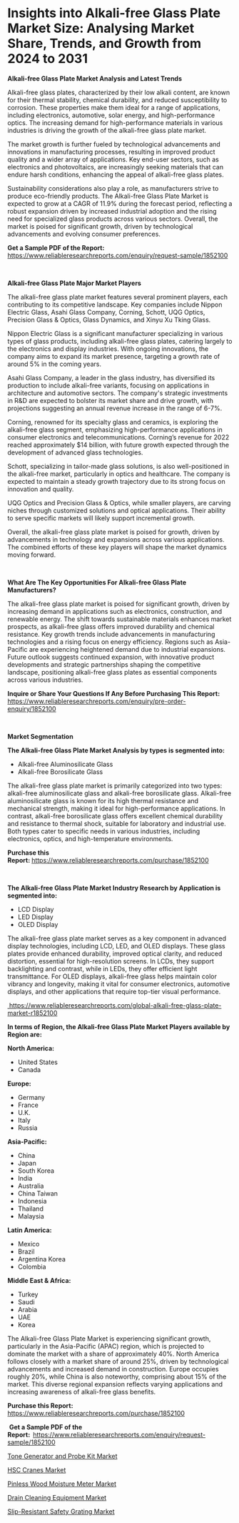 <p><h1>Insights into Alkali-free Glass Plate Market Size: Analysing Market Share, Trends, and Growth from 2024 to 2031</h1></p><p><strong>Alkali-free Glass Plate Market Analysis and Latest Trends</strong></p>
<p><p>Alkali-free glass plates, characterized by their low alkali content, are known for their thermal stability, chemical durability, and reduced susceptibility to corrosion. These properties make them ideal for a range of applications, including electronics, automotive, solar energy, and high-performance optics. The increasing demand for high-performance materials in various industries is driving the growth of the alkali-free glass plate market.</p><p>The market growth is further fueled by technological advancements and innovations in manufacturing processes, resulting in improved product quality and a wider array of applications. Key end-user sectors, such as electronics and photovoltaics, are increasingly seeking materials that can endure harsh conditions, enhancing the appeal of alkali-free glass plates.</p><p>Sustainability considerations also play a role, as manufacturers strive to produce eco-friendly products. The Alkali-free Glass Plate Market is expected to grow at a CAGR of 11.9% during the forecast period, reflecting a robust expansion driven by increased industrial adoption and the rising need for specialized glass products across various sectors. Overall, the market is poised for significant growth, driven by technological advancements and evolving consumer preferences.</p></p>
<p><strong>Get a Sample PDF of the Report:&nbsp;</strong> <a href="https://www.reliableresearchreports.com/enquiry/request-sample/1852100?utm_campaign=114&utm_medium=2&utm_source=Github&utm_content=ia&utm_term=19102024&utm_id=alkali-free-glass-plate">https://www.reliableresearchreports.com/enquiry/request-sample/1852100</a></p>
<p>&nbsp;</p>
<p><strong>Alkali-free Glass Plate Major Market Players</strong></p>
<p><p>The alkali-free glass plate market features several prominent players, each contributing to its competitive landscape. Key companies include Nippon Electric Glass, Asahi Glass Company, Corning, Schott, UQG Optics, Precision Glass & Optics, Glass Dynamics, and Xinyu Xu Tking Glass.</p><p>Nippon Electric Glass is a significant manufacturer specializing in various types of glass products, including alkali-free glass plates, catering largely to the electronics and display industries. With ongoing innovations, the company aims to expand its market presence, targeting a growth rate of around 5% in the coming years.</p><p>Asahi Glass Company, a leader in the glass industry, has diversified its production to include alkali-free variants, focusing on applications in architecture and automotive sectors. The company's strategic investments in R&D are expected to bolster its market share and drive growth, with projections suggesting an annual revenue increase in the range of 6-7%.</p><p>Corning, renowned for its specialty glass and ceramics, is exploring the alkali-free glass segment, emphasizing high-performance applications in consumer electronics and telecommunications. Corning’s revenue for 2022 reached approximately $14 billion, with future growth expected through the development of advanced glass technologies.</p><p>Schott, specializing in tailor-made glass solutions, is also well-positioned in the alkali-free market, particularly in optics and healthcare. The company is expected to maintain a steady growth trajectory due to its strong focus on innovation and quality.</p><p>UQG Optics and Precision Glass & Optics, while smaller players, are carving niches through customized solutions and optical applications. Their ability to serve specific markets will likely support incremental growth.</p><p>Overall, the alkali-free glass plate market is poised for growth, driven by advancements in technology and expansions across various applications. The combined efforts of these key players will shape the market dynamics moving forward.</p></p>
<p>&nbsp;</p>
<p><strong>What Are The Key Opportunities For Alkali-free Glass Plate Manufacturers?</strong></p>
<p><p>The alkali-free glass plate market is poised for significant growth, driven by increasing demand in applications such as electronics, construction, and renewable energy. The shift towards sustainable materials enhances market prospects, as alkali-free glass offers improved durability and chemical resistance. Key growth trends include advancements in manufacturing technologies and a rising focus on energy efficiency. Regions such as Asia-Pacific are experiencing heightened demand due to industrial expansions. Future outlook suggests continued expansion, with innovative product developments and strategic partnerships shaping the competitive landscape, positioning alkali-free glass plates as essential components across various industries.</p></p>
<p><strong>Inquire or Share Your Questions If Any Before Purchasing This Report:</strong> <a href="https://www.reliableresearchreports.com/enquiry/pre-order-enquiry/1852100?utm_campaign=114&utm_medium=2&utm_source=Github&utm_content=ia&utm_term=19102024&utm_id=alkali-free-glass-plate">https://www.reliableresearchreports.com/enquiry/pre-order-enquiry/1852100</a></p>
<p>&nbsp;</p>
<p><strong>Market Segmentation</strong></p>
<p><strong>The Alkali-free Glass Plate Market Analysis by types is segmented into:</strong></p>
<p><ul><li>Alkali-free Aluminosilicate Glass</li><li>Alkali-free Borosilicate Glass</li></ul></p>
<p><p>The alkali-free glass plate market is primarily categorized into two types: alkali-free aluminosilicate glass and alkali-free borosilicate glass. Alkali-free aluminosilicate glass is known for its high thermal resistance and mechanical strength, making it ideal for high-performance applications. In contrast, alkali-free borosilicate glass offers excellent chemical durability and resistance to thermal shock, suitable for laboratory and industrial use. Both types cater to specific needs in various industries, including electronics, optics, and high-temperature environments.</p></p>
<p><strong>Purchase this Report:&nbsp;</strong><a href="https://www.reliableresearchreports.com/purchase/1852100?utm_campaign=114&utm_medium=2&utm_source=Github&utm_content=ia&utm_term=19102024&utm_id=alkali-free-glass-plate">https://www.reliableresearchreports.com/purchase/1852100</a></p>
<p>&nbsp;</p>
<p><strong>The Alkali-free Glass Plate Market Industry Research by Application is segmented into:</strong></p>
<p><ul><li>LCD Display</li><li>LED Display</li><li>OLED Display</li></ul></p>
<p><p>The alkali-free glass plate market serves as a key component in advanced display technologies, including LCD, LED, and OLED displays. These glass plates provide enhanced durability, improved optical clarity, and reduced distortion, essential for high-resolution screens. In LCDs, they support backlighting and contrast, while in LEDs, they offer efficient light transmittance. For OLED displays, alkali-free glass helps maintain color vibrancy and longevity, making it vital for consumer electronics, automotive displays, and other applications that require top-tier visual performance.</p></p>
<p><a href="https://www.reliableresearchreports.com/global-alkali-free-glass-plate-market-r1852100?utm_campaign=114&utm_medium=2&utm_source=Github&utm_content=ia&utm_term=19102024&utm_id=alkali-free-glass-plate">&nbsp;https://www.reliableresearchreports.com/global-alkali-free-glass-plate-market-r1852100</a></p>
<p><strong>In terms of Region, the Alkali-free Glass Plate Market Players available by Region are:</strong></p>
<p>
    <p> <strong> North America: </strong>
        <ul>
            <li>United States</li>
            <li>Canada</li>
        </ul>
        </p> 
    <p> <strong> Europe: </strong>
        <ul>
            <li>Germany</li>
            <li>France</li>
            <li>U.K.</li>
            <li>Italy</li>
            <li>Russia</li>
        </ul>
        </p> 
    <p> <strong> Asia-Pacific: </strong>
        <ul>
            <li>China</li>
            <li>Japan</li>
            <li>South Korea</li>
            <li>India</li>
            <li>Australia</li>
            <li>China Taiwan</li>
            <li>Indonesia</li>
            <li>Thailand</li>
            <li>Malaysia</li>
        </ul>
        </p> 
    <p> <strong> Latin America: </strong>
        <ul>
            <li>Mexico</li>
            <li>Brazil</li>
            <li>Argentina Korea</li>
            <li>Colombia</li>
        </ul>
        </p> 
    <p> <strong> Middle East & Africa: </strong>
        <ul>
            <li>Turkey</li>
            <li>Saudi</li>
            <li>Arabia</li>
            <li>UAE</li>
            <li>Korea</li>
        </ul>
    </p>
    </p>
<p><p>The Alkali-free Glass Plate Market is experiencing significant growth, particularly in the Asia-Pacific (APAC) region, which is projected to dominate the market with a share of approximately 40%. North America follows closely with a market share of around 25%, driven by technological advancements and increased demand in construction. Europe occupies roughly 20%, while China is also noteworthy, comprising about 15% of the market. This diverse regional expansion reflects varying applications and increasing awareness of alkali-free glass benefits.</p></p>
<p><strong>Purchase this Report: </strong><a href="https://www.reliableresearchreports.com/purchase/1852100?utm_campaign=114&utm_medium=2&utm_source=Github&utm_content=ia&utm_term=19102024&utm_id=alkali-free-glass-plate">https://www.reliableresearchreports.com/purchase/1852100</a></p>
<p>&nbsp;<strong>Get a Sample PDF of the Report:&nbsp;&nbsp;</strong><a href="https://www.reliableresearchreports.com/enquiry/request-sample/1852100?utm_campaign=114&utm_medium=2&utm_source=Github&utm_content=ia&utm_term=19102024&utm_id=alkali-free-glass-plate">https://www.reliableresearchreports.com/enquiry/request-sample/1852100</a></p>
<p><strong></strong></p>
<p><p><a href="https://issuu.com/reportprime-2/docs/tone-generator-and-probe-kit-market_e9015277345808?utm_campaign=114&utm_medium=2&utm_source=Github&utm_content=ia&utm_term=19102024&utm_id=alkali-free-glass-plate">Tone Generator and Probe Kit Market</a></p><p><a href="https://www.linkedin.com/pulse/global-hsc-cranes-market-size-trends-analysis-regional-outlook-snhle?utm_campaign=114&utm_medium=2&utm_source=Github&utm_content=ia&utm_term=19102024&utm_id=alkali-free-glass-plate">HSC Cranes Market</a></p><p><a href="https://issuu.com/reportprime-2/docs/pinless-wood-moisture-meter-market-_743384e946321d?utm_campaign=114&utm_medium=2&utm_source=Github&utm_content=ia&utm_term=19102024&utm_id=alkali-free-glass-plate">Pinless Wood Moisture Meter Market</a></p><p><a href="https://www.linkedin.com/pulse/drain-cleaning-equipment-market-evolution-future-outlook-forecasting-fhbqe?utm_campaign=114&utm_medium=2&utm_source=Github&utm_content=ia&utm_term=19102024&utm_id=alkali-free-glass-plate">Drain Cleaning Equipment Market</a></p><p><a href="https://github.com/cristy9x9bur/Market-Research-Report-List-1/blob/main/slip-resistant-safety-grating-market.md?utm_campaign=114&utm_medium=2&utm_source=Github&utm_content=ia&utm_term=19102024&utm_id=alkali-free-glass-plate">Slip-Resistant Safety Grating Market</a></p></p>